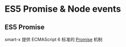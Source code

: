 # ES5 Promise & Node events

## ES5 Promise

smart-x 提供 ECMAScript 6 标准的 [Promise](https://github.com/jakearchibald/es6-promise) 机制
